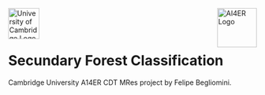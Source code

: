 
<img src="https://github.com/fnincao/reforestation-CNN/assets/65984824/274959e3-9a09-4cca-a7c4-f298acd270e0" alt="University of Cambridge Logo" align="left" width="63">

<img src="https://github.com/fnincao/reforestation-CNN/assets/65984824/adf42702-0716-469d-85f1-453f653b25b9" alt="AI4ER Logo" align="right" width="80">

<br>
<br>
<br>


# Secundary Forest Classification
Cambridge University A14ER CDT MRes project by Felipe Begliomini.



